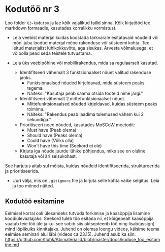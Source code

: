 # Kodutöö nr 3
Loo folder `03-kodutoo` ja lae kõik vajalikud failid sinna. Kõik kirjatööd tee markdown formaadis, kasutades korralikku vormistust.

- Leia veebist materjal kuidas koostada tarkvarale esitatavaid nõudeid või mõni juba loodud materjal mõne rakenduse või süsteemi kohta. Tee leitud materjalist lühikokkuvõte, aga sisukas. Arvesta võimalusega, et võibolla pead seda teistele tutvustama.

- Leia üks veebipõhine või mobiilirakendus, mida sa regulaarselt kasutad.
  - Identifitseeri vähemalt 3 funktsionaalset nõuet valitud rakenduse jaoks.
    - Funktsionaalsed nõuded kirjeldavad, mida süsteem peaks tegema.
    - Näiteks: "Kasutaja peab saama otsida tooteid nime järgi."
  - Identifitseeri vähemalt 2 mittefunktsionaalset nõuet.
    - Mittefunktsionaalsed nõuded kirjeldavad, kuidas süsteem peaks toimima.
    - Näiteks: "Rakendus peab laadima tulemused vähem kui 2 sekundiga."
  - Prioritiseeri need nõuded, kasutades MoSCoW meetodit:
    - Must have (Peab olema)
    - Should have (Peaks olema)
    - Could have (Võiks olla)
    - Won't have this time (Seekord ei ole)
  - Kirjuta iga nõude juurde lühike põhjendus, miks see on oluline kasutaja või äri seisukohast.

See harjutus aitab sul mõista, kuidas nõudeid identifitseerida, struktureerida ja prioritiseerida.

- Uuri välja, mis on `.gitignore` file ja kirjuta selle kohta väike selgitus. Leia ja too mõned näited.

## Kodutöö esitamine

Eelmisel korral ooli ülesandeks tutvuda forkimise ja kaasõppija lisamine koodiülevaatajaks. Seekord tuleb töö esitada nii, et kõigepealt kaasõppija vaatab teie töö üle ja kui see sobib siis aktsepteerib töö ning lisab(assign) mind lõplikuiks kinnitajaks. Juhend on olemas loengu videos, käisime teema eelmise seminari alul läbi (videos ca 23.15). Juhend asub ka siin: https://github.com/tluhk/Abimaterjalid/blob/master/docs/koduse_too_esitamine.md
